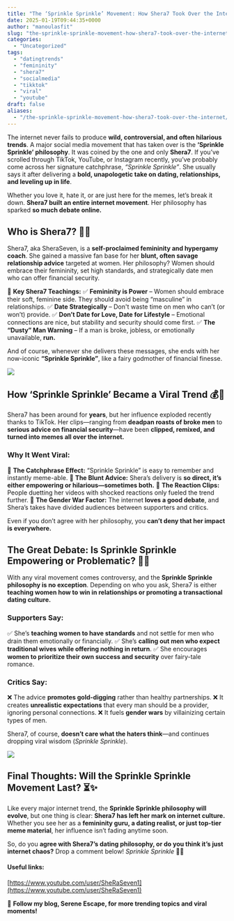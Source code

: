 ```yaml
---
title: "The ‘Sprinkle Sprinkle’ Movement: How Shera7 Took Over the Internet"
date: 2025-01-19T09:44:35+0000
author: "manoulasfit"
slug: "the-sprinkle-sprinkle-movement-how-shera7-took-over-the-internet"
categories:
  - "Uncategorized"
tags:
  - "datingtrends"
  - "femininity"
  - "shera7"
  - "socialmedia"
  - "tikktok"
  - "viral"
  - "youtube"
draft: false
aliases:
  - "/the-sprinkle-sprinkle-movement-how-shera7-took-over-the-internet/"
---
```

The internet never fails to produce **wild, controversial, and often hilarious trends**. A major social media movement that has taken over is the **‘Sprinkle Sprinkle’ philosophy**. It was coined by the one and only **Shera7**. If you’ve scrolled through TikTok, YouTube, or Instagram recently, you’ve probably come across her signature catchphrase, *“Sprinkle Sprinkle”*. She usually says it after delivering a **bold, unapologetic take on dating, relationships, and leveling up in life**.

Whether you love it, hate it, or are just here for the memes, let’s break it down. **Shera7 built an entire internet movement**. Her philosophy has sparked **so much debate online.**

## **Who is Shera7?** 🎤✨

Shera7, aka SheraSeven, is a **self-proclaimed femininity and hypergamy coach**. She gained a massive fan base for her **blunt, often savage relationship advice** targeted at women. Her philosophy? Women should embrace their femininity, set high standards, and strategically date men who can offer financial security.

🚨 **Key Shera7 Teachings:**
✅ **Femininity is Power** – Women should embrace their soft, feminine side. They should avoid being “masculine” in relationships.
✅ **Date Strategically** – Don't waste time on men who can’t (or won’t) provide.
✅ **Don’t Date for Love, Date for Lifestyle** – Emotional connections are nice, but stability and security should come first.
✅ **The “Dusty” Man Warning** – If a man is broke, jobless, or emotionally unavailable, **run.**

And of course, whenever she delivers these messages, she ends with her now-iconic **“Sprinkle Sprinkle”**, like a fairy godmother of financial finesse.

![](/DALL·E-2025-01-19-11.27.55-A-symbolic-digital-illustration-of-The-Sprinkle-Sprinkle-Movement-representing-success-and-empowerment.-The-image-features-a-confident-woman-walkin.webp)

## **How ‘Sprinkle Sprinkle’ Became a Viral Trend** 💰💅

Shera7 has been around for **years**, but her influence exploded recently thanks to TikTok. Her clips—ranging from **deadpan roasts of broke men** to **serious advice on financial security**—have been **clipped, remixed, and turned into memes all over the internet.**

### **Why It Went Viral:**

📌 **The Catchphrase Effect:** “Sprinkle Sprinkle” is easy to remember and instantly meme-able.
📌 **The Blunt Advice:** Shera’s delivery is **so direct, it’s either empowering or hilarious—sometimes both.**
📌 **The Reaction Clips:** People duetting her videos with shocked reactions only fueled the trend further.
📌 **The Gender War Factor:** The internet **loves a good debate**, and Shera’s takes have divided audiences between supporters and critics.

Even if you don’t agree with her philosophy, you **can’t deny that her impact is everywhere.**

## **The Great Debate: Is Sprinkle Sprinkle Empowering or Problematic?** 🤔🔥

With any viral movement comes controversy, and the **Sprinkle Sprinkle philosophy is no exception**. Depending on who you ask, Shera7 is either **teaching women how to win in relationships or promoting a transactional dating culture.**

### **Supporters Say:**

✅ She’s **teaching women to have standards** and not settle for men who drain them emotionally or financially.
✅ She’s **calling out men who expect traditional wives while offering nothing in return**.
✅ She encourages **women to prioritize their own success and security** over fairy-tale romance.

### **Critics Say:**

❌ The advice **promotes gold-digging** rather than healthy partnerships.
❌ It creates **unrealistic expectations** that every man should be a provider, ignoring personal connections.
❌ It fuels **gender wars** by villainizing certain types of men.

Shera7, of course, **doesn’t care what the haters think**—and continues dropping viral wisdom (*Sprinkle Sprinkle*).

![](/DALL·E-2025-01-19-11.30.03-A-luxurious-digital-illustration-featuring-a-womans-hand-gracefully-holding-a-sparkling-diamond-bracelet-and-a-stack-of-cash.-The-background-includes.webp)

## **Final Thoughts: Will the Sprinkle Sprinkle Movement Last?** ⏳✨

Like every major internet trend, the **Sprinkle Sprinkle philosophy will evolve**, but one thing is clear: **Shera7 has left her mark on internet culture.** Whether you see her as a **femininity guru, a dating realist, or just top-tier meme material**, her influence isn’t fading anytime soon.

So, do you **agree with Shera7’s dating philosophy, or do you think it’s just internet chaos?** Drop a comment below! *Sprinkle Sprinkle* 💸✨

#### **Useful links:**

[https://www.youtube.com/user/SheRaSeven1](https://www.youtube.com/user/SheRaSeven1)

🚀 **Follow my blog, Serene Escape, for more trending topics and viral moments!**
